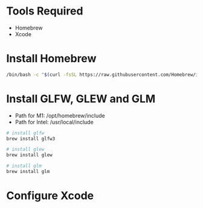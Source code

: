 # Tools Required
- Homebrew
- Xcode

# Install Homebrew
```sh
/bin/bash -c "$(curl -fsSL https://raw.githubusercontent.com/Homebrew/install/HEAD/install.sh)"
```

# Install GLFW, GLEW and GLM
- Path for M1: /opt/homebrew/include
- Path for Intel: /usr/local/include

```sh
# install glfw
brew install glfw3

# install glew
brew install glew

# install glm
brew install glm
```

# Configure Xcode
```sh

```
